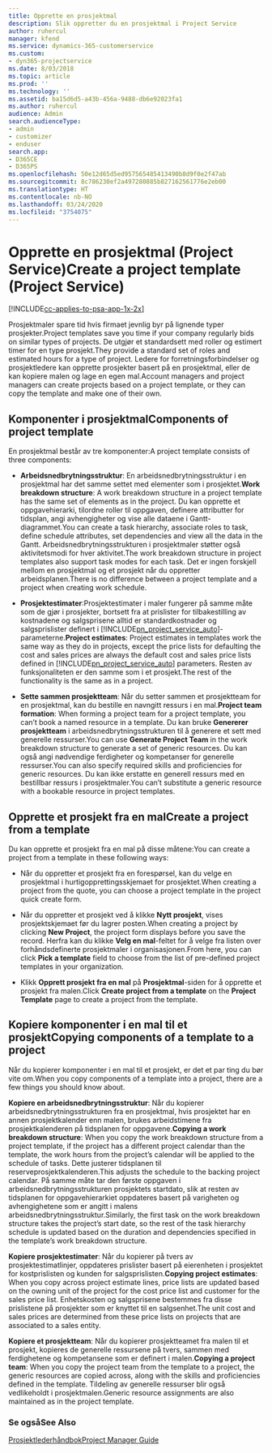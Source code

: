 ```yaml
---
title: Opprette en prosjektmal
description: Slik oppretter du en prosjektmal i Project Service
author: ruhercul
manager: kfend
ms.service: dynamics-365-customerservice
ms.custom:
- dyn365-projectservice
ms.date: 8/03/2018
ms.topic: article
ms.prod: ''
ms.technology: ''
ms.assetid: ba15d6d5-a43b-456a-9488-db6e92023fa1
ms.author: ruhercul
audience: Admin
search.audienceType:
- admin
- customizer
- enduser
search.app:
- D365CE
- D365PS
ms.openlocfilehash: 50e12d65d5ed957565485413490b8d9f0e2f47ab
ms.sourcegitcommit: 8c786230ef2a497280885b827162561776e2eb00
ms.translationtype: HT
ms.contentlocale: nb-NO
ms.lasthandoff: 03/24/2020
ms.locfileid: "3754075"
---
```

# <a name="create-a-project-template-project-service"></a><span data-ttu-id="cf3d2-103">Opprette en prosjektmal (Project Service)</span><span class="sxs-lookup"><span data-stu-id="cf3d2-103">Create a project template (Project Service)</span></span>

[!INCLUDE[cc-applies-to-psa-app-1x-2x](../includes/cc-applies-to-psa-app-1x-2x.md)]

<span data-ttu-id="cf3d2-104">Prosjektmaler spare tid hvis firmaet jevnlig byr på lignende typer prosjekter.</span><span class="sxs-lookup"><span data-stu-id="cf3d2-104">Project templates save you time if your company regularly bids on similar types of projects.</span></span> <span data-ttu-id="cf3d2-105">De utgjør et standardsett med roller og estimert timer for en type prosjekt.</span><span class="sxs-lookup"><span data-stu-id="cf3d2-105">They provide a standard set of roles and estimated hours for a type of project.</span></span> <span data-ttu-id="cf3d2-106">Ledere for forretningsforbindelser og prosjektledere kan opprette prosjekter basert på en prosjektmal, eller de kan kopiere malen og lage en egen mal.</span><span class="sxs-lookup"><span data-stu-id="cf3d2-106">Account managers and project managers can create projects based on a project template, or they can copy the template and make one of their own.</span></span>  
  
## <a name="components-of-project-template"></a><span data-ttu-id="cf3d2-107">Komponenter i prosjektmal</span><span class="sxs-lookup"><span data-stu-id="cf3d2-107">Components of project template</span></span>
 <span data-ttu-id="cf3d2-108">En prosjektmal består av tre komponenter:</span><span class="sxs-lookup"><span data-stu-id="cf3d2-108">A project template consists of three components:</span></span>  
  
- <span data-ttu-id="cf3d2-109">**Arbeidsnedbrytningsstruktur**: En arbeidsnedbrytningsstruktur i en prosjektmal har det samme settet med elementer som i prosjektet.</span><span class="sxs-lookup"><span data-stu-id="cf3d2-109">**Work breakdown structure**: A work breakdown structure in a project template has the same set of elements as in the project.</span></span> <span data-ttu-id="cf3d2-110">Du kan opprette et oppgavehierarki, tilordne roller til oppgaven, definere attributter for tidsplan, angi avhengigheter og vise alle dataene i Gantt-diagrammet.</span><span class="sxs-lookup"><span data-stu-id="cf3d2-110">You can create a task hierarchy, associate roles to task, define schedule attributes, set dependencies and view all the data in the Gantt.</span></span> <span data-ttu-id="cf3d2-111">Arbeidsnedbrytningsstrukturen i prosjektmaler støtter også aktivitetsmodi for hver aktivitet.</span><span class="sxs-lookup"><span data-stu-id="cf3d2-111">The work breakdown structure in project templates also support task modes for each task.</span></span> <span data-ttu-id="cf3d2-112">Det er ingen forskjell mellom en prosjektmal og et prosjekt når du oppretter arbeidsplanen.</span><span class="sxs-lookup"><span data-stu-id="cf3d2-112">There is no difference between a project template and a project when creating work schedule.</span></span>  
  
- <span data-ttu-id="cf3d2-113">**Prosjektestimater**:Prosjektestimater i maler fungerer på samme måte som de gjør i prosjekter, bortsett fra at prislister for tilbakestilling av kostnadene og salgsprisene alltid er standardkostnader og salgsprislister definert i [!INCLUDE[pn_project_service_auto](../includes/pn-project-service-auto.md)]-parameterne.</span><span class="sxs-lookup"><span data-stu-id="cf3d2-113">**Project estimates**: Project estimates in templates work the same way as they do in projects, except the price lists for defaulting the cost and sales prices are always the default cost and sales price lists defined in [!INCLUDE[pn_project_service_auto](../includes/pn-project-service-auto.md)] parameters.</span></span> <span data-ttu-id="cf3d2-114">Resten av funksjonaliteten er den samme som i et prosjekt.</span><span class="sxs-lookup"><span data-stu-id="cf3d2-114">The rest of the functionality is the same as in a project.</span></span>  
  
- <span data-ttu-id="cf3d2-115">**Sette sammen prosjektteam**: Når du setter sammen et prosjektteam for en prosjektmal, kan du bestille en navngitt ressurs i en mal.</span><span class="sxs-lookup"><span data-stu-id="cf3d2-115">**Project team formation**: When forming a project team for a project template, you can’t book a named resource in a template.</span></span> <span data-ttu-id="cf3d2-116">Du kan bruke **Genererer prosjektteam** i arbeidsnedbrytningsstrukturen til å generere et sett med generelle ressurser.</span><span class="sxs-lookup"><span data-stu-id="cf3d2-116">You can use **Generate Project Team** in the work breakdown structure to generate a set of generic resources.</span></span> <span data-ttu-id="cf3d2-117">Du kan også angi nødvendige ferdigheter og kompetanser for generelle ressurser.</span><span class="sxs-lookup"><span data-stu-id="cf3d2-117">You can also specify required skills and proficiencies for generic resources.</span></span> <span data-ttu-id="cf3d2-118">Du kan ikke erstatte en generell ressurs med en bestillbar ressurs i prosjektmaler.</span><span class="sxs-lookup"><span data-stu-id="cf3d2-118">You can’t substitute a generic resource with a bookable resource in project templates.</span></span>  
  
## <a name="create-a-project-from-a-template"></a><span data-ttu-id="cf3d2-119">Opprette et prosjekt fra en mal</span><span class="sxs-lookup"><span data-stu-id="cf3d2-119">Create a project from a template</span></span>  
 <span data-ttu-id="cf3d2-120">Du kan opprette et prosjekt fra en mal på disse måtene:</span><span class="sxs-lookup"><span data-stu-id="cf3d2-120">You can create a project from a template in these following ways:</span></span>  
  
-   <span data-ttu-id="cf3d2-121">Når du oppretter et prosjekt fra en forespørsel, kan du velge en prosjektmal i hurtigopprettingsskjemaet for prosjektet.</span><span class="sxs-lookup"><span data-stu-id="cf3d2-121">When creating a project from the quote, you can choose a project template in the project quick create form.</span></span>  
  
-   <span data-ttu-id="cf3d2-122">Når du oppretter et prosjekt ved å klikke **Nytt prosjekt**, vises prosjektskjemaet før du lagrer posten.</span><span class="sxs-lookup"><span data-stu-id="cf3d2-122">When creating a project by clicking **New Project**, the project form displays before you save the record.</span></span> <span data-ttu-id="cf3d2-123">Herfra kan du klikke **Velg en mal**-feltet for å velge fra listen over forhåndsdefinerte prosjektmaler i organisasjonen.</span><span class="sxs-lookup"><span data-stu-id="cf3d2-123">From here, you can click **Pick a template** field to choose from the list of pre-defined project templates in your organization.</span></span>  
  
-   <span data-ttu-id="cf3d2-124">Klikk **Opprett prosjekt fra en mal** på **Prosjektmal**-siden for å opprette et prosjekt fra malen.</span><span class="sxs-lookup"><span data-stu-id="cf3d2-124">Click **Create project from a template** on the **Project Template** page to create a project from the template.</span></span>  
  
## <a name="copying-components-of-a-template-to-a-project"></a><span data-ttu-id="cf3d2-125">Kopiere komponenter i en mal til et prosjekt</span><span class="sxs-lookup"><span data-stu-id="cf3d2-125">Copying components of a template to a project</span></span>  
 <span data-ttu-id="cf3d2-126">Når du kopierer komponenter i en mal til et prosjekt, er det et par ting du bør vite om.</span><span class="sxs-lookup"><span data-stu-id="cf3d2-126">When you copy components of a template into a project, there are a few things you should know about.</span></span>  
  
 <span data-ttu-id="cf3d2-127">**Kopiere en arbeidsnedbrytningsstruktur**: Når du kopierer arbeidsnedbrytningsstrukturen fra en prosjektmal, hvis prosjektet har en annen prosjektkalender enn malen, brukes arbeidstimene fra prosjektkalenderen på tidsplanen for oppgavene.</span><span class="sxs-lookup"><span data-stu-id="cf3d2-127">**Copying a work breakdown structure**: When you copy the work breakdown structure from a project template, if the project has a different project calendar than the template, the work hours from the project’s calendar will be applied to the schedule of tasks.</span></span> <span data-ttu-id="cf3d2-128">Dette justerer tidsplanen til reserveprosjektkalenderen.</span><span class="sxs-lookup"><span data-stu-id="cf3d2-128">This adjusts the schedule to the backing project calendar.</span></span> <span data-ttu-id="cf3d2-129">På samme måte tar den første oppgaven i arbeidsnedbrytningsstrukturen prosjektets startdato, slik at resten av tidsplanen for oppgavehierarkiet oppdateres basert på varigheten og avhengighetene som er angitt i malens arbeidsnedbrytningsstruktur.</span><span class="sxs-lookup"><span data-stu-id="cf3d2-129">Similarly, the first task on the work breakdown structure takes the project’s start date, so the rest of the task hierarchy schedule is updated based on the duration and dependencies specified in the template’s work breakdown structure.</span></span>  
  
 <span data-ttu-id="cf3d2-130">**Kopiere prosjektestimater**: Når du kopierer på tvers av prosjektestimatlinjer, oppdateres prislister basert på eierenheten i prosjektet for kostprislisten og kunden for salgsprislisten.</span><span class="sxs-lookup"><span data-stu-id="cf3d2-130">**Copying project estimates**: When you copy across project estimate lines, price lists are updated based on the owning unit of the project for the cost price list and customer for the sales price list.</span></span> <span data-ttu-id="cf3d2-131">Enhetskosten og salgsprisene bestemmes fra disse prislistene på prosjekter som er knyttet til en salgsenhet.</span><span class="sxs-lookup"><span data-stu-id="cf3d2-131">The unit cost and sales prices are determined from these price lists on projects that are associated to a sales entity.</span></span>  
  
 <span data-ttu-id="cf3d2-132">**Kopiere et prosjektteam**: Når du kopierer prosjektteamet fra malen til et prosjekt, kopieres de generelle ressursene på tvers, sammen med ferdighetene og kompetansene som er definert i malen.</span><span class="sxs-lookup"><span data-stu-id="cf3d2-132">**Copying a project team**: When you copy the project team from the template to a project, the generic resources are copied across, along with the skills and proficiencies defined in the template.</span></span> <span data-ttu-id="cf3d2-133">Tildeling av generelle ressurser blir også vedlikeholdt i prosjektmalen.</span><span class="sxs-lookup"><span data-stu-id="cf3d2-133">Generic resource assignments are also maintained as in the project template.</span></span>  
  
### <a name="see-also"></a><span data-ttu-id="cf3d2-134">Se også</span><span class="sxs-lookup"><span data-stu-id="cf3d2-134">See Also</span></span>  
 [<span data-ttu-id="cf3d2-135">Prosjektlederhåndbok</span><span class="sxs-lookup"><span data-stu-id="cf3d2-135">Project Manager Guide</span></span>](../project-service/project-manager-guide.md)
